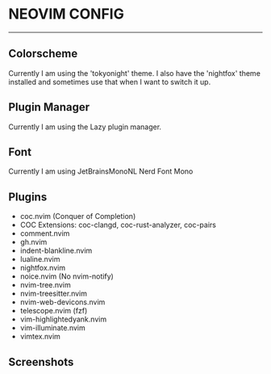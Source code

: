 # NEOVIM CONFIG

------------------
<h2>Colorscheme</h2>

Currently I am using the 'tokyonight' theme.
I also have the 'nightfox' theme installed and sometimes use that when I want to switch it up.

<h2>Plugin Manager</h2>

Currently I am using the Lazy plugin manager.

<h2>Font</h2>

Currently I am using JetBrainsMonoNL Nerd Font Mono

<h2>Plugins</h2>
<ul>
    <li>coc.nvim (Conquer of Completion)</li>
    <li>COC Extensions: coc-clangd, coc-rust-analyzer, coc-pairs</li>
    <li>comment.nvim</li>
    <li>gh.nvim</li>
    <li>indent-blankline.nvim</li>
    <li>lualine.nvim</li>
    <li>nightfox.nvim</li>  
    <li>noice.nvim (No nvim-notify)</li>
    <li>nvim-tree.nvim</li>
    <li>nvim-treesitter.nvim</li>
    <li>nvim-web-devicons.nvim</li>
    <li>telescope.nvim (fzf)</li>
    <li>vim-highlightedyank.nvim</li>
    <li>vim-illuminate.nvim</li>
    <li>vimtex.nvim</li>
</ul>

<h2>Screenshots</h2>


